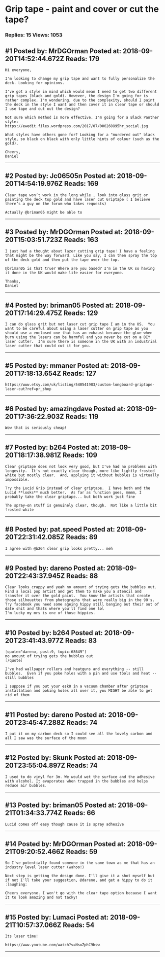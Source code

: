 # Grip tape - paint and cover or cut the tape?

### Replies: 15 Views: 1053

## \#1 Posted by: MrDGOrman Posted at: 2018-09-20T14:52:44.672Z Reads: 179

```
Hi everyone,

I'm looking to change my grip tape and want to fully personalize the deck. Looking for opinions.

I've got a style in mind which would mean I need to get two different grip tapes (black and gold). However, the design I'm going for is rather complex. I'm wondering, due to the complexity, should I paint the deck in the style I want and then cover it in clear tape or should I use tape and cut out the design?

Not sure which method is more effective. I'm going for a Black Panther style:
https://ewedit.files.wordpress.com/2017/07/000260895hr_social.jpg

What styles have others gone for? Looking for a "murdered out" black style, so black on black with only little hints of colour (such as the gold).

Cheers,
Daniel
```

---
## \#2 Posted by: Jc06505n Posted at: 2018-09-20T14:54:19.976Z Reads: 169

```
Clear tape won’t work in the long while , look into glass grit or painting the deck top gold and have laser cut Griptape ( I believe there’s a guy on the forum who takes requests)

Actually @briman05 might be able to
```

---
## \#3 Posted by: MrDGOrman Posted at: 2018-09-20T15:03:51.723Z Reads: 163

```
I just had a thought about lazer cutting grip tape! I have a feeling that might be the way forward. Like you say, I can then spray the top of the deck gold and then put the tape over the top.

@briman05 is that true? Where are you based? I'm in the UK so having it done in the UK would make life easier for everyone.

Thanks,
Daniel
```

---
## \#4 Posted by: briman05 Posted at: 2018-09-20T17:14:29.475Z Reads: 129

```
I can do glass grit but not laser cut grip tape I am in the US.  You want to be careful about using a laser cutter on grip tape as you should use a enclosed one that has an exhaust because the glue when burn using the lasers can be harmful and you never be cut on a DIY laser cutter.  I'm sure there is someone in the UK with an industrial laser cutter that could cut it for you.
```

---
## \#5 Posted by: mmaner Posted at: 2018-09-20T17:18:13.654Z Reads: 127

```
https://www.etsy.com/uk/listing/540541983/custom-longboard-griptape-laser-cut?ref=pr_shop
```

---
## \#6 Posted by: amazingdave Posted at: 2018-09-20T17:36:22.903Z Reads: 119

```
Wow that is seriously cheap!
```

---
## \#7 Posted by: b264 Posted at: 2018-09-20T18:17:38.981Z Reads: 109

```
Clear griptape does not look very good, but I've had no problems with longevity.  It's not exactly clear though, more like lightly frosted white but mostly clear.  And, applying it without bubbles is virtually impossible.

Try the Lucid Grip instead of clear griptape.  I have both and the Lucid **looks** much better.  As far as function goes, mmmm, I probably take the clear griptape... but both work just fine

The spray-on stuff is genuinely clear, though.  Not like a little bit frosted white
```

---
## \#8 Posted by: pat.speed Posted at: 2018-09-20T22:31:42.085Z Reads: 89

```
I agree with @b264 clear grip looks pretty... meh
```

---
## \#9 Posted by: dareno Posted at: 2018-09-20T22:43:37.945Z Reads: 88

```
Clear looks crappy and yeah no amount of trying gets the bubbles out.  Find a local pop artist and get them to make you a stencil and transfer it over the gold paint.  You know the artists that create those silhouettes from photographs that were really big in the 90's.  Try facebook you need some ageing hippy still banging out their out of date shit and thats where you'll find one lol
I'm lucky my mrs is one of those hippies.
```

---
## \#10 Posted by: b264 Posted at: 2018-09-20T23:41:43.977Z Reads: 83

```
[quote="dareno, post:9, topic:68649"]
no amount of trying gets the bubbles out
[/quote]

I've had wallpaper rollers and heatguns and everything -- still bubbles.  Even if you poke holes with a pin and use tools and heat -- still bubbles

I suppose if you put your esk8 in a vacuum chamber after griptape installation and poking holes all over it, you MIGHT be able to get rid of them
```

---
## \#11 Posted by: dareno Posted at: 2018-09-20T23:45:47.288Z Reads: 74

```
I put it on my carbon deck so I could see all the lovely carbon and all I saw was the surface of the moon
```

---
## \#12 Posted by: Skunk Posted at: 2018-09-20T23:55:04.897Z Reads: 74

```
I used to do vinyl for 3m. We would wet the surface and the adhesive with alcohol. It evaporates when trapped in the bubbles and helps reduce air bubbles.
```

---
## \#13 Posted by: briman05 Posted at: 2018-09-21T01:34:33.774Z Reads: 66

```
Lucid comes off easy though cause it is spray adhesive
```

---
## \#14 Posted by: MrDGOrman Posted at: 2018-09-21T09:20:52.466Z Reads: 59

```
So I've potentially found someone in the same town as me that has an industry level laser cutter (wahoo!)

Next step is getting the design done. I'll give it a shot myself but if not I'll take your suggestion, @dareno, and get a hippy to do it :laughing:

Cheers everyone. I won't go with the clear tape option because I want it to look amazing and not tacky!
```

---
## \#15 Posted by: Lumaci Posted at: 2018-09-21T10:57:37.066Z Reads: 54

```
Its laser time!

https://www.youtube.com/watch?v=NsuZphC9bsw
```

---
